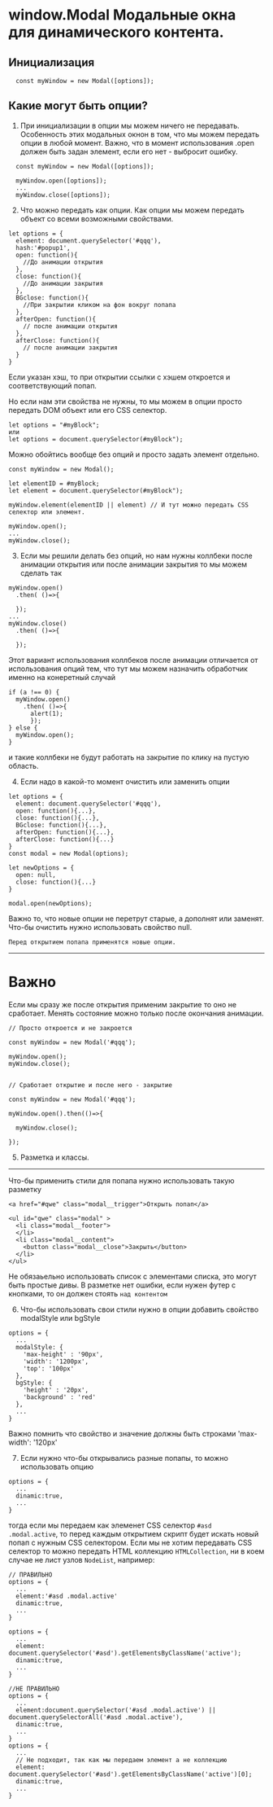 window.Modal Модальные окна для динамического контента.
=========================


Инициализация
-----------
```
  const myWindow = new Modal([options]);
```
Какие могут быть опции?
-------------

1) При инициализации в опции мы можем ничего не передавать. Особенность этих модальных окнон в том, что мы можем передать опции в любой момент.
Важно, что в момент использования .open должен быть задан элемент, если его нет - выбросит ошибку.
```
  const myWindow = new Modal([options]);

  myWindow.open([options]);
  ...
  myWindow.close([options]);
```
2) Что можно передать как опции.
Как опции мы можем передать объект со всеми возможными свойствами.
```
let options = {
  element: document.querySelector('#qqq'),
  hash:'#popup1',
  open: function(){
    //До анимации открытия
  },
  close: function(){
    //До анимации закрытия
  },
  BGclose: function(){
    //При закрытии кликом на фон вокруг попапа
  },
  afterOpen: function(){
    // после анимации открытия
  },
  afterClose: function(){
    // после анимации закрытия
  }
}

```
Если указан хэш, то при открытии ссылки с хэшем откроется и соответствующий попап.

Но если нам эти свойства не нужны, то мы можем в опции просто передать DOM объект или его CSS селектор.
```
let options = "#myBlock";
или
let options = document.querySelector(#myBlock");
```

Можно обойтись вообще без опций и просто задать элемент отдельно.
```
const myWindow = new Modal();

let elementID = #myBlock;
let element = document.querySelector(#myBlock");

myWindow.element(elementID || element) // И тут можно передать CSS селектор или элемент.

myWindow.open();
...
myWindow.close();
```

3) Если мы решили делать без опций, но нам нужны коллбеки после анимации открытия или после анимации закрытия то мы можем сделать так
```
myWindow.open()
  .then( ()=>{

  });
...
myWindow.close()
  .then( ()=>{

  });
```
Этот вариант использования коллбеков после анимации отличается от использования опций тем, что тут мы можем назначить обработчик именно на конеретный случай

```
if (a !== 0) {
  myWindow.open()
    .then( ()=>{
      alert(1);
      });
} else {
  myWindow.open();
}
```
и такие коллбеки не будут работать на закрытие по клику на пустую область.



4) Если надо в какой-то момент очистить или заменить опции
```
let options = {
  element: document.querySelector('#qqq'),
  open: function(){...},
  close: function(){...},
  BGclose: function(){...},
  afterOpen: function(){...},
  afterClose: function(){...}
}
const modal = new Modal(options);

let newOptions = {
  open: null,
  close: function(){...}
}

modal.open(newOptions);
```
Важно то, что новые опции не перетрут старые, а дополнят или заменят.
Что-бы очистить нужно использовать свойство null.

`Перед открытием попапа применятся новые опции.`
***
Важно
===============
Если мы сразу же после открытия применим закрытие то оно не сработает.
Менять состояние можно только после окончания анимации.
```
// Просто откроется и не закроется

const myWindow = new Modal('#qqq');

myWindow.open();
myWindow.close();


// Сработает открытие и после него - закрытие

const myWindow = new Modal('#qqq');

myWindow.open().then(()=>{

  myWindow.close();

});
```
5) Разметка и классы.
---
Что-бы применить стили для попапа нужно использовать такую разметку
```
<a href="#qwe" class="modal__trigger">Открыть попап</a>

<ul id="qwe" class="modal" >
  <li class="modal__footer">
  </li>
  <li class="modal__content">
    <button class="modal__close">Закрыть</button>
  </li>
</ul>
```
Не обязаьельно использовать список с элементами списка, это могут быть простые дивы.
В разметке нет ошибки, если нужен футер с кнопками, то он должен стоять `над контентом`

6) Что-бы использовать свои стили нужно в опции добавить свойство modalStyle или bgStyle
```
options = {
  ...
  modalStyle: {
    'max-height' : '90px',
    'width': '1200px',
    'top': '100px'
  },
  bgStyle: {
    'height' : '20px',
    'background' : 'red'
  },
  ...
}
```
Важно помнить что свойство и значение должны быть строками 'max-width': '120px'

7) Если нужно что-бы открывались разные попапы, то можно использовать опцию
```
options = {
  ...
  dinamic:true,
  ...
}
```
тогда если мы передаем как элеменет CSS селектор `#asd .modal.active`, то перед каждым открытием скрипт будет искать новый попап с нужным CSS селектором.
Если мы не хотим передавать CSS селектор то можно передать HTML коллекцию `HTMLCollection`, ни в коем случае не лист узлов `NodeList`, например:
```
// ПРАВИЛЬНО
options = {
  ...
  element:'#asd .modal.active'
  dinamic:true,
  ...
}

options = {
  ...
  element: document.querySelector('#asd').getElementsByClassName('active');
  dinamic:true,
  ...
}

//НЕ ПРАВИЛЬНО
options = {
  ...
  element:document.querySelector('#asd .modal.active') || document.querySelectorAll('#asd .modal.active'),
  dinamic:true,
  ...
}
options = {
  ...
  // Не подходит, так как мы передаем элемент а не коллекцию
  element: document.querySelector('#asd').getElementsByClassName('active')[0];
  dinamic:true,
  ...
}
```
